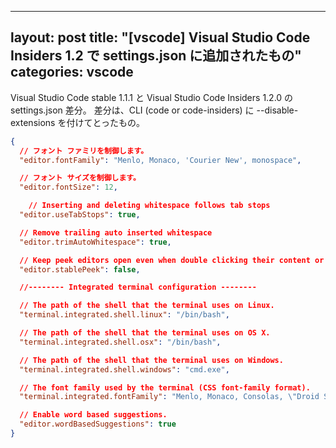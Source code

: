
---
layout: post
title:  "[vscode] Visual Studio Code Insiders 1.2 で settings.json に追加されたもの"
categories: vscode
---

Visual Studio Code stable 1.1.1 と Visual Studio Code Insiders 1.2.0 の settings.json 差分。
差分は、CLI (code or code-insiders) に --disable-extensions を付けてとったもの。

```json
{
  // フォント ファミリを制御します。
  "editor.fontFamily": "Menlo, Monaco, 'Courier New', monospace",

  // フォント サイズを制御します。
  "editor.fontSize": 12,

    // Inserting and deleting whitespace follows tab stops
  "editor.useTabStops": true,

  // Remove trailing auto inserted whitespace
  "editor.trimAutoWhitespace": true,

  // Keep peek editors open even when double clicking their content or when hitting Escape.
  "editor.stablePeek": false,

  //-------- Integrated terminal configuration --------

  // The path of the shell that the terminal uses on Linux.
  "terminal.integrated.shell.linux": "/bin/bash",

  // The path of the shell that the terminal uses on OS X.
  "terminal.integrated.shell.osx": "/bin/bash",

  // The path of the shell that the terminal uses on Windows.
  "terminal.integrated.shell.windows": "cmd.exe",

  // The font family used by the terminal (CSS font-family format).
  "terminal.integrated.fontFamily": "Menlo, Monaco, Consolas, \"Droid Sans Mono\", \"Courier New\", monospace, \"Droid Sans Fallback\"",

  // Enable word based suggestions.
  "editor.wordBasedSuggestions": true
}
```